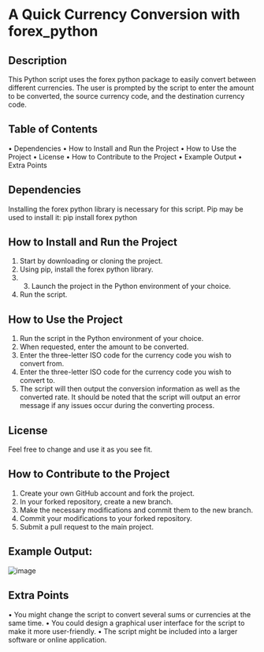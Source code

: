 # A Quick Currency Conversion with forex_python

## Description
This Python script uses the forex python package to easily convert between different currencies. The user is prompted by the script to enter the amount to be converted, the source currency code, and the destination currency code.

## Table of Contents
•	Dependencies
•	How to Install and Run the Project
•	How to Use the Project
•	License
•	How to Contribute to the Project
•	Example Output
•	Extra Points

## Dependencies
Installing the forex python library is necessary for this script. Pip may be used to install it: pip install forex python
## How to Install and Run the Project
1.	Start by downloading or cloning the project.
2.	Using pip, install the forex python library.
3.	3. Launch the project in the Python environment of your choice.
4.	Run the script.

## How to Use the Project
1.	Run the script in the Python environment of your choice.
2.	When requested, enter the amount to be converted.
3.	Enter the three-letter ISO code for the currency code you wish to convert from.
4.	Enter the three-letter ISO code for the currency code you wish to convert to.
5.	The script will then output the conversion information as well as the converted rate.
It should be noted that the script will output an error message if any issues occur during the converting process.
## License
Feel free to change and use it as you see fit.

## How to Contribute to the Project
1.	Create your own GitHub account and fork the project.
2.	In your forked repository, create a new branch.
3.	Make the necessary modifications and commit them to the new branch.
4.	Commit your modifications to your forked repository.
5.	Submit a pull request to the main project.

## Example Output:
 ![image](https://user-images.githubusercontent.com/123227926/218797263-50a9a5aa-cb37-4ce7-8874-98043c64c001.png)




## Extra Points
• You might change the script to convert several sums or currencies at the same time.
• You could design a graphical user interface for the script to make it more user-friendly.
• The script might be included into a larger software or online application.
